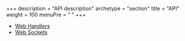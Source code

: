 +++
description = "API description"
archetype = "section"
title = "API"
weight = 100
menuPre = "<i class='fas fa-cogs'></i> "
+++

* [Web Handlers](webhandlers)
* [Web Sockets](websockets)